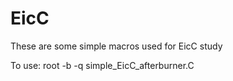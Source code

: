 # EicC

These are some simple macros used for EicC study

To use:
  root -b -q simple_EicC_afterburner.C

